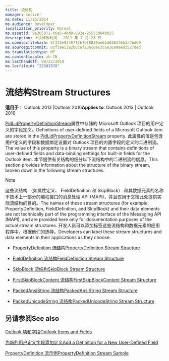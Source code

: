 ```yaml
---
title: 流结构
manager: soliver
ms.date: 11/16/2014
ms.audience: Developer
localization_priority: Normal
ms.assetid: 9e305071-b6a5-4bd8-892e-25553d04bb15
description: 上次修改时间： 2011 年 7 月 23 日
ms.openlocfilehash: 5f372e93457f2b7ef8830ae6bd0363f6b3a7bd60
ms.sourcegitcommit: 0cf39e5382b8c6f236c8a63c6036849ed3527ded
ms.translationtype: MT
ms.contentlocale: zh-CN
ms.lasthandoff: 08/23/2018
ms.locfileid: "22581578"
---
```

# <a name="stream-structures"></a><span data-ttu-id="c4813-103">流结构</span><span class="sxs-lookup"><span data-stu-id="c4813-103">Stream Structures</span></span>

  
  
<span data-ttu-id="c4813-104">**适用于**： Outlook 2013 |Outlook 2016</span><span class="sxs-lookup"><span data-stu-id="c4813-104">**Applies to**: Outlook 2013 | Outlook 2016</span></span> 
  
<span data-ttu-id="c4813-105">[PidLidPropertyDefinitionStream](pidlidpropertydefinitionstream-canonical-property.md)属性中存储的 Microsoft Outlook 项目的用户定义的字段定义。</span><span class="sxs-lookup"><span data-stu-id="c4813-105">Definitions of user-defined fields of a Microsoft Outlook item are stored in the [PidLidPropertyDefinitionStream](pidlidpropertydefinitionstream-canonical-property.md) property.</span></span> <span data-ttu-id="c4813-106">此属性的值是包含用户定义的字段和数据绑定设置对 Outlook 项目的内置字段的定义的二进制流。</span><span class="sxs-lookup"><span data-stu-id="c4813-106">The value of this property is a binary stream that contains definitions of user-defined fields and data-binding settings for built-in fields for the Outlook item.</span></span> <span data-ttu-id="c4813-107">本节提供有关结构的细分以下流结构中的二进制流的信息。</span><span class="sxs-lookup"><span data-stu-id="c4813-107">This section provides information about the structure of the binary stream, broken down in the following stream structures.</span></span> 
  
> [!NOTE]
> <span data-ttu-id="c4813-108">这些流结构 （如属性定义、 FieldDefinition 和 SkipBlock） 和其数据元素的名称不技术上一部分的编程接口的消息处理 API (MAPI)，并且仅用于文档此处提供实际流结构的目的。</span><span class="sxs-lookup"><span data-stu-id="c4813-108">The names of these stream structures (for example, PropertyDefinition, FieldDefinition, and SkipBlock) and their data elements are not technically part of the programming interface of the Messaging API (MAPI), and are provided here only for documentation purposes of the actual stream structures.</span></span> <span data-ttu-id="c4813-109">开发人员可以添加标签这些流结构和数据元素的应用程序中，根据他们的选择。</span><span class="sxs-lookup"><span data-stu-id="c4813-109">Developers can label these stream structures and data elements in their applications as they choose.</span></span> 
  
- [<span data-ttu-id="c4813-110">PropertyDefinition 流结构</span><span class="sxs-lookup"><span data-stu-id="c4813-110">PropertyDefinition Stream Structure</span></span>](propertydefinition-stream-structure.md)
    
- [<span data-ttu-id="c4813-111">FieldDefinition 流结构</span><span class="sxs-lookup"><span data-stu-id="c4813-111">FieldDefinition Stream Structure</span></span>](fielddefinition-stream-structure.md)
    
- [<span data-ttu-id="c4813-112">SkipBlock 流结构</span><span class="sxs-lookup"><span data-stu-id="c4813-112">SkipBlock Stream Structure</span></span>](skipblock-stream-structure.md)
    
- [<span data-ttu-id="c4813-113">FirstSkipBlockContent 流结构</span><span class="sxs-lookup"><span data-stu-id="c4813-113">FirstSkipBlockContent Stream Structure</span></span>](firstskipblockcontent-stream-structure.md)
    
- [<span data-ttu-id="c4813-114">PackedAnsiString 流结构</span><span class="sxs-lookup"><span data-stu-id="c4813-114">PackedAnsiString Stream Structure</span></span>](packedansistring-stream-structure.md)
    
- [<span data-ttu-id="c4813-115">PackedUnicodeString 流结构</span><span class="sxs-lookup"><span data-stu-id="c4813-115">PackedUnicodeString Stream Structure</span></span>](packedunicodestring-stream-structure.md)
    
## <a name="see-also"></a><span data-ttu-id="c4813-116">另请参阅</span><span class="sxs-lookup"><span data-stu-id="c4813-116">See also</span></span>



[<span data-ttu-id="c4813-117">Outlook 项和字段</span><span class="sxs-lookup"><span data-stu-id="c4813-117">Outlook Items and Fields</span></span>](outlook-items-and-fields.md)
  
[<span data-ttu-id="c4813-118">为新的用户定义字段添加定义</span><span class="sxs-lookup"><span data-stu-id="c4813-118">Add a Definition for a New User-Defined Field</span></span>](how-to-add-a-definition-for-a-new-user-defined-field.md)
  
[<span data-ttu-id="c4813-119">PropertyDefinition 流示例</span><span class="sxs-lookup"><span data-stu-id="c4813-119">PropertyDefinition Stream Sample</span></span>](propertydefinition-stream-sample.md)

